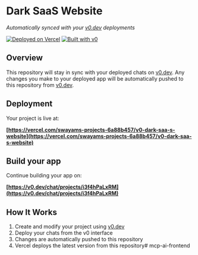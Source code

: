 # Dark SaaS Website

*Automatically synced with your [v0.dev](https://v0.dev) deployments*

[![Deployed on Vercel](https://img.shields.io/badge/Deployed%20on-Vercel-black?style=for-the-badge&logo=vercel)](https://vercel.com/swayams-projects-6a88b457/v0-dark-saa-s-website)
[![Built with v0](https://img.shields.io/badge/Built%20with-v0.dev-black?style=for-the-badge)](https://v0.dev/chat/projects/i3f4hPaLxRM)

## Overview

This repository will stay in sync with your deployed chats on [v0.dev](https://v0.dev).
Any changes you make to your deployed app will be automatically pushed to this repository from [v0.dev](https://v0.dev).

## Deployment

Your project is live at:

**[https://vercel.com/swayams-projects-6a88b457/v0-dark-saa-s-website](https://vercel.com/swayams-projects-6a88b457/v0-dark-saa-s-website)**

## Build your app

Continue building your app on:

**[https://v0.dev/chat/projects/i3f4hPaLxRM](https://v0.dev/chat/projects/i3f4hPaLxRM)**

## How It Works

1. Create and modify your project using [v0.dev](https://v0.dev)
2. Deploy your chats from the v0 interface
3. Changes are automatically pushed to this repository
4. Vercel deploys the latest version from this repository#   m c p - a i - f r o n t e n d  
 
